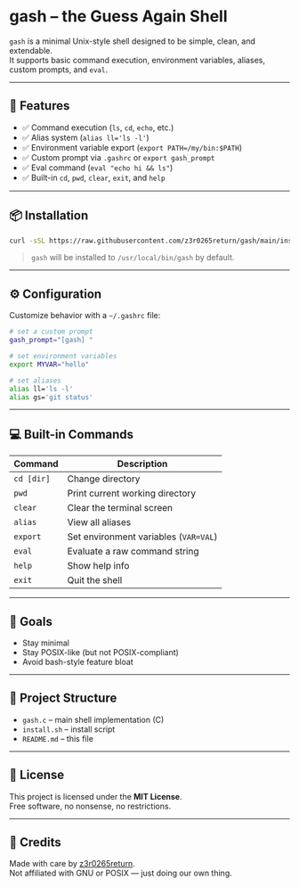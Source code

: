 # gash – the Guess Again Shell

`gash` is a minimal Unix-style shell designed to be simple, clean, and extendable.  
It supports basic command execution, environment variables, aliases, custom prompts, and `eval`.

---

## 🔧 Features

- ✅ Command execution (`ls`, `cd`, `echo`, etc.)
- ✅ Alias system (`alias ll='ls -l'`)
- ✅ Environment variable export (`export PATH=/my/bin:$PATH`)
- ✅ Custom prompt via `.gashrc` or `export gash_prompt`
- ✅ Eval command (`eval "echo hi && ls"`)
- ✅ Built-in `cd`, `pwd`, `clear`, `exit`, and `help`

---

## 📦 Installation

```bash
curl -sSL https://raw.githubusercontent.com/z3r0265return/gash/main/install.sh | bash
```

> `gash` will be installed to `/usr/local/bin/gash` by default.  

---

## ⚙️ Configuration

Customize behavior with a `~/.gashrc` file:

```bash
# set a custom prompt
gash_prompt="[gash] "

# set environment variables
export MYVAR="hello"

# set aliases
alias ll='ls -l'
alias gs='git status'
```

---

## 💻 Built-in Commands

| Command      | Description                                |
|--------------|--------------------------------------------|
| `cd [dir]`   | Change directory                           |
| `pwd`        | Print current working directory            |
| `clear`      | Clear the terminal screen                  |
| `alias`      | View all aliases                           |
| `export`     | Set environment variables (`VAR=VAL`)      |
| `eval`       | Evaluate a raw command string              |
| `help`       | Show help info                             |
| `exit`       | Quit the shell                             |

---

## 🧠 Goals

- Stay minimal
- Stay POSIX-like (but not POSIX-compliant)
- Avoid bash-style feature bloat

---

## 📁 Project Structure

- `gash.c` – main shell implementation (C)
- `install.sh` – install script
- `README.md` – this file

---

## 📜 License

This project is licensed under the **MIT License**.  
Free software, no nonsense, no restrictions.

---

## 🙏 Credits

Made with care by [z3r0265return](https://github.com/z3r0265return).  
Not affiliated with GNU or POSIX — just doing our own thing.
